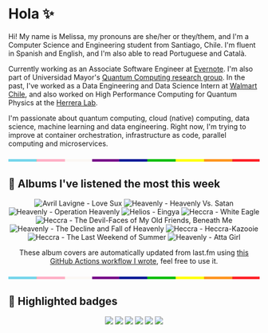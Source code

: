 # Hola ✨
Hi! My name is Melissa, my pronouns are she/her or they/them, and I'm a Computer Science and Engineering student from Santiago, Chile. I'm fluent in Spanish and English, and I'm also able to read Portuguese and Català.

Currently working as an Associate Software Engineer at [Evernote](https://evernote.com/). I'm also part of Universidad Mayor's [Quantum Computing research group](https://www.diariomayor.cl/ciencia-um/docentes-y-estudiantes-crean-el-primer-grupo-de-computacion-cuantica-u-mayor.html). In the past, I've worked as a Data Engineering and Data Science Intern at [Walmart Chile](https://github.com/walmartdigital/), and also worked on High Performance Computing for Quantum Physics at the [Herrera Lab](http://fherreralab.com/).

I'm passionate about quantum computing, cloud (native) computing, data science, machine learning and data engineering. Right now, I'm trying to improve at container orchestration, infrastructure as code, parallel computing and microservices.

<img src="hr.png" width="100%" height="5px">

## 🎵 Albums I've listened the most this week
<!-- lastfm -->
<p align="center"><img src="https://lastfm.freetls.fastly.net/i/u/64s/197a5944313e6e0f91c0687de99f621f.png" title="Avril Lavigne - Love Sux"> <img src="https://lastfm.freetls.fastly.net/i/u/64s/601b29af883372ea3094499efff1286c.jpg" title="Heavenly - Heavenly Vs. Satan"> <img src="https://lastfm.freetls.fastly.net/i/u/64s/a51946db8d8b432699bce24f4a2a086a.jpg" title="Heavenly - Operation Heavenly"> <img src="https://lastfm.freetls.fastly.net/i/u/64s/ef5ea289642f45939fbd09fe2f3ed0af.png" title="Helios - Eingya"> <img src="https://lastfm.freetls.fastly.net/i/u/64s/2d3cbde85f124719c747a0db60d49dcf.jpg" title="Heccra - White Eagle"> <img src="https://lastfm.freetls.fastly.net/i/u/64s/36adb5886e230e682c0f8368dd1c040c.jpg" title="Heccra - The Devil-Faces of My Old Friends, Beneath Me"> <img src="https://lastfm.freetls.fastly.net/i/u/64s/256496051ba74e68ce52759fea06ca90.png" title="Heavenly - The Decline and Fall of Heavenly"> <img src="https://lastfm.freetls.fastly.net/i/u/64s/6417b470f42e4ce0cce5095c66dd1f15.jpg" title="Heccra - Heccra-Kazooie"> <img src="https://lastfm.freetls.fastly.net/i/u/64s/e78d64f06dc143efc300d181a64895b0.jpg" title="Heccra - The Last Weekend of Summer"> <img src="https://lastfm.freetls.fastly.net/i/u/64s/9467c9e9e48a7f7f125a315beb564003.png" title="Heavenly - Atta Girl"> </p>

<p align="center">These album covers are automatically updated from last.fm using <a href="https://github.com/marketplace/actions/lastfm-to-markdown">this GitHub Actions workflow I wrote</a>, feel free to use it.</p>

<img src="hr.png" width="100%" height="5px">

## 🏅 Highlighted badges
<p align="center" style="vertical-align:middle;">
  <a href="https://www.credly.com/badges/c8caff74-4c34-4211-affe-8bd7692771c8"><img src="https://images.credly.com/size/100x100/images/cf9b772d-7cf9-4c11-9aa7-46ab006f0ce6/IBM_Quantum_Challenge_2021_Achievement_V2.png"></a>
  <a href="https://www.credly.com/badges/52a4021b-34e6-413d-a4bd-cc29d3a686f6"><img src="https://images.credly.com/size/100x100/images/28944969-813a-43b9-944f-7910111ce764/Professional_Certificate_-_Data_Science.png"></a>
  <a href="https://www.credly.com/badges/cfeca386-7b9d-487f-8e2b-b3cfa069c734"><img src="https://images.credly.com/size/100x100/images/ac4daa48-1924-4dc5-80cf-ede5a08bac51/Data_Science_Foundations_Specialization.png"></a>
  <a href="https://www.credly.com/badges/0372a945-8a67-4d57-9643-b46b8dbf2fa6"><img src="https://images.credly.com/size/100x100/images/4a5f4849-54ae-461f-97ad-cb9c9a04eb63/Adv_Data_Science_Specialization.png"></a>
  <a href="https://www.credly.com/badges/348acaad-19d1-4f5a-8a6f-145d80dca3dc"><img src="https://images.credly.com/size/100x100/images/1dee8dee-d779-462e-9fd4-df5119546349/Build_Smart_on_Kubernetes_World_Tour.png"></a>
  <a href="https://google.qwiklabs.com/public_profiles/9fac59c2-c0f1-4b5c-b207-47c9cd7d6072"><img src="https://cdn.qwiklabs.com/GHzcYBb00JYUF9Rgf3D9A4inwRHYnFtISMvcRlb%2FClU%3D" width="100px"></a>
</p>
